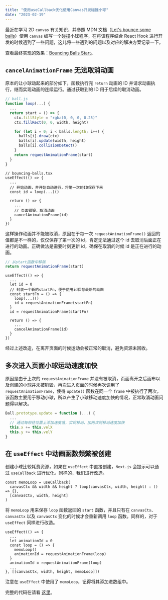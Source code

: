 ```yaml
---
title: "使用useCallback优化使用Canvas开发碰撞小球"
date: "2023-02-19"
---
```


最近在学习 2D `canvas` 有关知识，并参照 MDN 文档（[Let's bounce some balls](https://developer.mozilla.org/en-US/docs/Learn/JavaScript/Objects/Object_building_practice#lets_bounce_some_balls)）使用 `canvas` 编写一个碰撞小球程序，在将该程序结合 React Hook 进行开发的时候遇到了一些问题，这儿将一些遇到的问题以及对应的解决方案记录一下。

查看最终实现的效果：[Bouncing Balls Start](/eg/bouncing-balls)。

## `cancelAnimationFrame` 无法取消动画

原本的让小球动起来的部分如下，函数执行完 `return` 动画的 ID 并请求动画执行，继而实现动画的连续运行。通过获取到的 ID 用于后续的取消动画。

```js
// ball.js
function loop(...) {
  ...
  return start = () => {
    ctx.fillStyle = "rgba(0, 0, 0, 0.25)"
    ctx.fillRect(0, 0, width, height)

    for (let i = 0; i < balls.length; i++) {
      balls[i].draw(ctx)
      balls[i].update(width, height)
      balls[i].collisionDetect()
    }
    return requestAnimationFrame(start)
  }
}
```

```tsx
// bouncing-balls.tsx
useEffect(() => {
  ...
  // 开始动画，并开始自动进行，将第一次的ID保存下来
  const id = loop(...)()

  return () => {
    ...
    // 页面销毁，取消动画
    cancelAnimationFrame(id)
  }
})
```

这样操作动画并不能被取消，原因在于每一次 `requestAnimationFrame()` 返回的值都是不一样的，仅仅保存了第一次的 id，肯定无法通过这个 id 去取消后面正在进行的动画。正确做法是需要时刻更新 id，确保在取消的时候 id 是正在进行的动画。

```js
// 从start函数中移除
return requestAnimationFrame(start)
```

```tsx
useEffect(() => {
  ...
  let id = 0
  // 封装一个新的startFn，便于使用id保存最新的动画
  const startFn = () => {
    loop(...)()
    id = requestAnimationFrame(startFn)
  }
  id = requestAnimationFrame(startFn)

  return () => {
    ...
    cancelAnimationFrame(id)
  }
})
```

经过上述改造，在离开页面的时候运动会被正常的取消，避免资源未回收。

## 多次进入页面小球运动速度加快

原因是由于上次的 `requestAnimationFrame` 并没有被取消，页面离开之后画布以及创建的小球并未被销毁，再次进入页面的时候再次调用了 `requestAnimationFrame`，使得 `update()` 函数在同一个 `frame` 中被执行了两次，该函数主要用于移动小球，所以产生了小球移动速度加快的情况，正常取消动画问题得以解决。

```js
Ball.prototype.update = function (...) {
  ...
  // 通过每帧往位置上添加速度值，实现移动，加两次则移动速度加快
  this.x += this.velX
  this.y += this.velY
}
```

## 在 `useEffect` 中动画函数频繁被创建

创建小球比较耗费资源，如果在 `useEffect` 中直接创建，`Next.js` 会提示可以通过 `useCallback` 进行优化。同样的，我们进行改造。

```tsx
const memoLoop = useCallback(
  canvasCtx && width && height ? loop(canvasCtx, width, height) : () => {},
  [canvasCtx, width, height]
)
```

将 `memoLoop` 用来保存 `loop` 函数返回的 `start` 函数，并且只有在 `canvasCtx`、`canvasCtx` 以及 `canvasCtx` 变化的时候才会重新调用 `loop` 函数。同样的，对于 `useEffect` 同样进行改造。

```tsx
useEffect(() => {
  ...
  let animationId = 0
  const loop = () => {
    memoLoop()
    animationId = requestAnimationFrame(loop)
  }
  animationId = requestAnimationFrame(loop)
  ...
}, [[canvasCtx, width, height, memoLoop]])
```

注意在 `useEffect` 中使用了 `memoLoop`，记得将其添加进数组中。

完整的代码在请看 [这里](https://github.com/keguigong/next-blog/tree/blog/components/bouncing-balls)。
